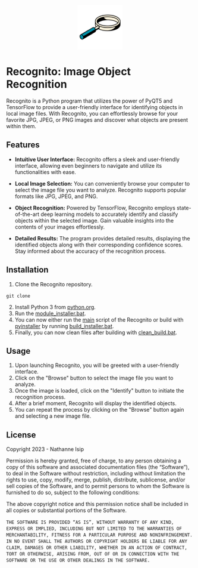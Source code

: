 <p align="center">
	<img src="assets/recognito.png" width="120" />
</p>

# Recognito: Image Object Recognition

Recognito is a Python program that utilizes the power of PyQT5 and TensorFlow to provide a user-friendly interface for identifying objects in local image files. With Recognito, you can effortlessly browse for your favorite JPG, JPEG, or PNG images and discover what objects are present within them.

## Features

-   **Intuitive User Interface:** Recognito offers a sleek and user-friendly interface, allowing even beginners to navigate and utilize its functionalities with ease.
    
-   **Local Image Selection:** You can conveniently browse your computer to select the image file you want to analyze. Recognito supports popular formats like JPG, JPEG, and PNG.
    
-   **Object Recognition:** Powered by TensorFlow, Recognito employs state-of-the-art deep learning models to accurately identify and classify objects within the selected image. Gain valuable insights into the contents of your images effortlessly.
    
-   **Detailed Results:** The program provides detailed results, displaying the identified objects along with their corresponding confidence scores. Stay informed about the accuracy of the recognition process.

## Installation

1. Clone the Recognito repository.
```batch
git clone 
```
2. Install Python 3 from [python.org](https://www.python.org/downloads/).
3. Run the [module_installer.bat](scripts/module_installer.bat).
4. You can now either run the [main](__main__.pyw) script of the Recognito or build with [pyinstaller](C:\Users\natha\Desktop\Recognito) by running [build_installer.bat](scripts/build_installer.bat).
5. Finally, you can now clean files after building with [clean_build.bat](scripts/clean_build.bat).

## Usage

1.  Upon launching Recognito, you will be greeted with a user-friendly interface.
2.  Click on the "Browse" button to select the image file you want to analyze.
3.  Once the image is loaded, click on the "Identify" button to initiate the recognition process.
4.  After a brief moment, Recognito will display the identified objects.
5.  You can repeat the process by clicking on the "Browse" button again and selecting a new image file.

## License

Copyright 2023 - Nathanne Isip

Permission is hereby granted, free of charge, to any person obtaining a copy of this software and associated documentation files (the “Software”), to deal in the Software without restriction, including without limitation the rights to use, copy, modify, merge, publish, distribute, sublicense, and/or sell copies of the Software, and to permit persons to whom the Software is furnished to do so, subject to the following conditions:

The above copyright notice and this permission notice shall be included in all copies or substantial portions of the Software.

```THE SOFTWARE IS PROVIDED “AS IS”, WITHOUT WARRANTY OF ANY KIND, EXPRESS OR IMPLIED, INCLUDING BUT NOT LIMITED TO THE WARRANTIES OF MERCHANTABILITY, FITNESS FOR A PARTICULAR PURPOSE AND NONINFRINGEMENT. IN NO EVENT SHALL THE AUTHORS OR COPYRIGHT HOLDERS BE LIABLE FOR ANY CLAIM, DAMAGES OR OTHER LIABILITY, WHETHER IN AN ACTION OF CONTRACT, TORT OR OTHERWISE, ARISING FROM, OUT OF OR IN CONNECTION WITH THE SOFTWARE OR THE USE OR OTHER DEALINGS IN THE SOFTWARE.```